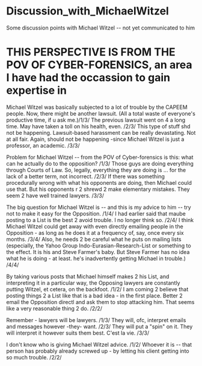 # Discussion_with_MichaelWitzel
Some discussion points with Michael Witzel -- not yet communicated to him


THIS PERSPECTIVE IS FROM THE POV OF CYBER-FORENSICS, an area I have had the occassion to gain expertise in
====================================================

Michael Witzel was basically subjected to a lot of trouble by the CAPEEM people. Now, there might be another lawsuit. (All a total waste of everyone's productive time, if u ask me.)/1/3/
The previous lawsuit went on 4 a long time. May have taken a toll on his health, even. /2/3/
This type of stuff shd not be happening. Lawsuit-based harassment can be really devastating. Not at all fair. Again, should not be happening -since Michael Witzel is just a professor, an academic. /3/3/

Problem for Michael Witzel -- from the POV of Cyber-forensics is this: what can he actually do to the opposition? /1/3/
Those guys are doing everything through Courts of Law. So, legally, everything they are doing is ... for the lack of a better term, not incorrect. /2/3/
If there was something procedurally wrong with what his opponents are doing, then Michael could use that. But his opponents r 2 shrewd 2 make elementary mistakes. They seem 2 have well trained lawyers. /3/3/

The big question for Michael Witzel is -- and this is my advice to him -- try not to make it easy for the Opposition. /1/4/
I had earlier said that maube posting to a List is the best 2 avoid trouble. I no longer think so. /2/4/
I think Michael Witzel could get away with even directly emailing people in the Opposition - as long as he does it at a frequency of, say, once every six months. /3/4/
Also, he needs 2 be careful what he puts on mailing lists (especially, the Yahoo Group Indo-Eurasian-Research-List or something to the effect. It is his and Steve Farmer's baby. But Steve Farmer has no idea what he is doing - at least. he's inadvertently getting Michael in trouble.) /4/4/

By taking various posts that Michael himself makes 2 his List, and interpreting it in a particular way, the Opposing lawyers are constantly putting Witzel, et cetera, on the backfoot. /1/2/
I am coming 2 believe that posting things 2 a List like that is a bad idea - in the first place. Better 2 email the Opposition directl and ask them to stop attacking him. That seems like a very reasonable thing 2 do. /2/2/

Remember - lawyers will be lawyers. /1/3/
They will, ofc, interpret emails and messages however -they- want. /2/3/
They will put a "spin" on it. They will interpret it however suits them best. C'est la vie. /3/3/

 I don't know who is giving Michael Witzel advice. /1/2/
Whoever it is -- that person has probably already screwed up - by letting his client getting into so much trouble. /2/2/

